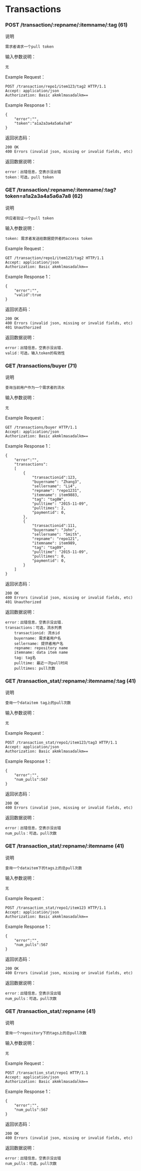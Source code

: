 # Transactions

### POST /transaction/:repname/:itemname/:tag (61)

说明

	需求者请求一个pull token

输入参数说明：
	
	无

Example Request：

	POST /transaction/repo1/item123/tag2 HTTP/1.1 
	Accept: application/json
	Authorization: Basic akmklmasadalkm==

Example Response 1：
        
	{
		"error":"",
		"token":"a1a2a3a4a5a6a7a8"
	}


返回状态码：

	200 OK
	400 Errors (invalid json, missing or invalid fields, etc) 

返回数据说明：

	error：出错信息，空表示没出错
	token：可选，pull token


### GET /transaction/:repname/:itemname/:tag?token=a1a2a3a4a5a6a7a8 (62)

说明

	供应者验证一个pull token

输入参数说明：
	
	token: 需求者发送给数据提供者的access token

Example Request：

	GET /transaction/repo1/item123/tag2 HTTP/1.1 
	Accept: application/json
	Authorization: Basic akmklmasadalkm==

Example Response 1：
        
	{
		"error":"",
		"valid":true
	}


返回状态码：

	200 OK
	400 Errors (invalid json, missing or invalid fields, etc) 
	401 Unauthorized

返回数据说明：

	error：出错信息，空表示没出错.
	valid：可选，输入token的有效性

### GET /transactions/buyer (71)

说明

	查询当前用户作为一个需求者的流水

输入参数说明：
	
	无

Example Request：

	GET /transactions/buyer HTTP/1.1 
	Accept: application/json
	Authorization: Basic akmklmasadalkm==

Example Response 1：
        
	{
		"error":"",
		"transactions":
		[
			{
				"transactionid":123,
				"buyername": "Zhang3",
				"sellername": "Li4",
				"repname": "repo1231",
				"itemname": item9883,
				"tag": "tag8W",
				"pulltime": "2015-11-09",
				"pulltimes": 2,
				"paymentid": 0,
			},
			{
				"transactionid":111,
				"buyername": "John",
				"sellername": "Smith",
				"repname": "repo121",
				"itemname": item989,
				"tag": "tag09",
				"pulltime": "2015-11-09",
				"pulltimes": 0,
				"paymentid": 0,
			}
		]
	}


返回状态码：

	200 OK
	400 Errors (invalid json, missing or invalid fields, etc) 
	401 Unauthorized

返回数据说明：

	error：出错信息，空表示没出错.
	transactions：可选，流水列表
		transactionid: 流水id
		buyername: 需求者用户名
		sellername: 提供者用户名
		repname: repository name
		itemname: data item name
		tag: tag名
		pulltime: 最近一次pull时间
		pulltimes: pull次数

### GET /transaction_stat/:repname/:itemname/:tag (41)

说明

	查询一个dataitem tag上的pull次数

输入参数说明：
	
	无

Example Request：

	POST /transaction_stat/repo1/item123/tag3 HTTP/1.1 
	Accept: application/json
	Authorization: Basic akmklmasadalkm==

Example Response 1：
        
	{
		"error":"",
		"num_pulls":567
	}


返回状态码：

	200 OK
	400 Errors (invalid json, missing or invalid fields, etc) 

返回数据说明：

	error：出错信息，空表示没出错
	num_pulls：可选，pull次数

### GET /transaction_stat/:repname/:itemname (41)

说明

	查询一个dataitem下的tags上的总pull次数

输入参数说明：
	
	无

Example Request：

	POST /transaction_stat/repo1/item123 HTTP/1.1 
	Accept: application/json
	Authorization: Basic akmklmasadalkm==

Example Response 1：
        
	{
		"error":"",
		"num_pulls":567
	}


返回状态码：

	200 OK
	400 Errors (invalid json, missing or invalid fields, etc) 

返回数据说明：

	error：出错信息，空表示没出错
	num_pulls：可选，pull次数

### GET /transaction_stat/:repname (41)

说明

	查询一个repository下的tags上的总pull次数

输入参数说明：
	
	无

Example Request：

	POST /transaction_stat/repo1 HTTP/1.1 
	Accept: application/json
	Authorization: Basic akmklmasadalkm==

Example Response 1：
        
	{
		"error":"",
		"num_pulls":567
	}


返回状态码：

	200 OK
	400 Errors (invalid json, missing or invalid fields, etc) 

返回数据说明：

	error：出错信息，空表示没出错
	num_pulls：可选，pull次数







